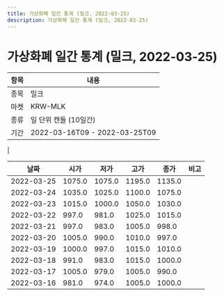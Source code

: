 ```yaml
---
title: 가상화폐 일간 통계 (밀크, 2022-03-25)
description: 가상화폐 일간 통계 (밀크, 2022-03-25)
---
```


가상화폐 일간 통계 (밀크, 2022-03-25)
===

|항목|내용|
|--|--|
|종목|밀크|
|마켓|KRW-MLK|
|종류|일 단위 캔들 (10일간)|
|기간|2022-03-16T09 - 2022-03-25T09
|

|날짜|시가|저가|고가|종가|비고|
|--|--|--|--|--|--|
|2022-03-25|1075.0|1075.0|1195.0|1135.0|    |
|2022-03-24|1035.0|1025.0|1100.0|1075.0|    |
|2022-03-23|1015.0|1000.0|1050.0|1030.0|    |
|2022-03-22|997.0|981.0|1025.0|1015.0|    |
|2022-03-21|997.0|983.0|1005.0|998.0|    |
|2022-03-20|1005.0|990.0|1010.0|997.0|    |
|2022-03-19|1000.0|997.0|1015.0|1010.0|    |
|2022-03-18|991.0|983.0|1015.0|1000.0|    |
|2022-03-17|1005.0|979.0|1005.0|990.0|    |
|2022-03-16|981.0|974.0|1005.0|1000.0|    |
